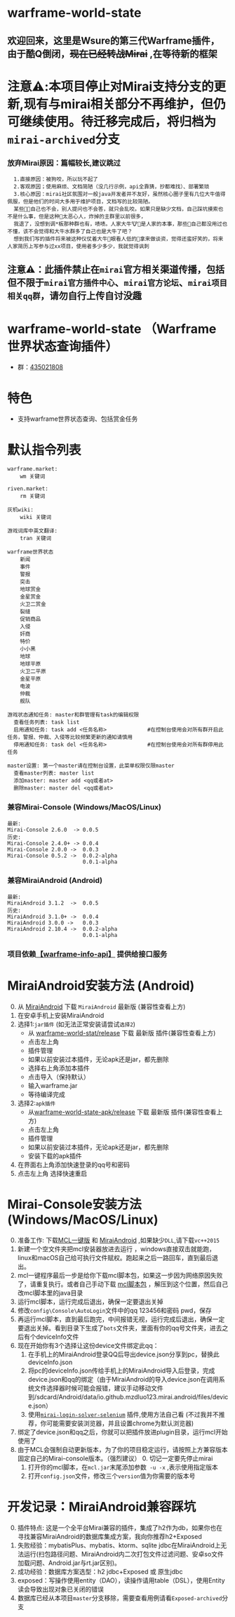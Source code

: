 # warframe-world-state 
## 欢迎回来，这里是Wsure的第三代Warframe插件，由于酷Q倒闭，~~现在已经转战Mirai~~ ,在等待新的框架
# 注意⚠️:本项目停止对Mirai支持分支的更新,现有与mirai相关部分不再维护，但仍可继续使用。待迁移完成后，将归档为`mirai-archived`分支
### 放弃Mirai原因：篇幅较长,建议跳过
      1.直接原因：被狗咬，所以玩不起了
      2.客观原因；使用麻烦、文档简陋（没几行示例，api全靠猜，抄都难找）、部署繁琐
      3.核心原因：mirai社区氛围对一般java开发者并不友好，虽然核心圈子里有几位大牛值得佩服，但是他们的时间大多用于维护项目，文档写的比较简陋。
      某些👅🐶自己也不会，别人提问也不会答，就只会乱咬。如果只是缺少文档，自己踩坑摸索也不是什么事，但是这种🐶太恶心人，炸掉的主群里以前很多，
      我退了，没想到调*板那种群也有，啧啧。人家大牛🐮🍺是人家的本事，那些🐶自己都没用过也不懂，该不会觉得和大牛水群多了自己也是大牛了吧？
      想到我们写的插件将来被这种仪仗着大牛🐶眼看人低的🐶拿来做谈资，觉得还蛮好笑的，将来人家简历上写参与过xx项目，使用者多少多少，我就觉得讽刺
## 注意⚠️：此插件禁止在`mirai`官方相关渠道传播，包括但不限于`mirai官方插件中心`、`mirai官方论坛`、`mirai项目相关qq群`，请勿自行上传自讨没趣

# warframe-world-state （Warframe世界状态查询插件）
- 群：[435021808](https://jq.qq.com/?_wv=1027&k=rGrjxfv0)
# 特色
- 支持warframe世界状态查询、包括赏金任务
# 默认指令列表
    warframe.market: 
        wm 关键词
        
    riven.market: 
        rm 关键词
        
    灰机wiki: 
        wiki 关键词

    游戏词库中英文翻译: 
        tran 关键词

    warframe世界状态
        新闻
        事件
        警报
        突击
        地球赏金
        金星赏金
        火卫二赏金
        裂缝
        促销商品
        入侵
        奸商
        特价
        小小黑
        地球
        地球平原
        火卫二平原
        金星平原
        电波
        仲裁
        舰队
    
    游戏状态通知任务: master和群管理有task的编辑权限
      查看任务列表: task list
      启用通知任务: task add <任务名称>             #在控制台使用会对所有群开启此任务，警报、仲裁、入侵等比较频繁更新的通知请慎用
      停用通知任务: task del <任务名称>             #在控制台使用会对所有群停用此任务

    master设置: 第一个master请在控制台设置，此菜单权限仅限master
      查看master列表: master list
      添加master: master add <qq或者at>
      删除master: master del <qq或者at>
### 兼容Mirai-Console (Windows/MacOS/Linux)
    最新:
    Mirai-Console 2.6.0  -> 0.0.5
    历史:
    Mirai-Console 2.4.0+ -> 0.0.4
    Mirai-Console 2.0.0 ->  0.0.3 
    Mirai-Console 0.5.2 ->  0.0.2-alpha
                            0.0.1-alpha
### 兼容MiraiAndroid (Android)
    最新: 
    MiraiAndroid 3.1.2  ->  0.0.5
    历史:
    MiraiAndroid 3.1.0+ ->  0.0.4
    MiraiAndroid 3.0.0 ->   0.0.3
    MiraiAndroid 2.10.4 ->  0.0.2-alpha
                            0.0.1-alpha
### 项目依赖[【warframe-info-api】](https://github.com/WsureDev/warframe-info-api) 提供给接口服务

# MiraiAndroid安装方法 (Android)
0. 从 [MiraiAndroid](https://github.com/mzdluo123/MiraiAndroid/releases) 下载 `MiraiAndroid` 最新版 (兼容性查看上方)
1. 在安卓手机上安装MiraiAndroid
2. 选择1:`jar插件` (如无法正常安装请尝试`选择2`)
    - 从 [warframe-world-stat/release](https://github.com/WsureDev/warframe-world-state/releases) 下载 最新版 插件(兼容性查看上方)
    - 点击左上角 
    - 插件管理
    - 如果以前安装过本插件，无论apk还是jar，都先删除
    - 选择右上角添加本插件 
    - 点击导入（保持默认）
    - 输入warframe.jar
    - 等待编译完成
3. 选择2:`apk插件`
    - 从[warframe-world-state-apk/release](https://github.com/WsureDev/warframe-world-state-apk/releases) 下载 最新版 插件(兼容性查看上方)
    - 点击左上角
    - 插件管理
    - 如果以前安装过本插件，无论apk还是jar，都先删除    
    - 安装下载的apk插件
4. 在界面右上角添加快速登录的qq号和密码
5. 点击左上角 选择快速重启
# Mirai-Console安装方法 (Windows/MacOS/Linux)
0. 准备工作: 下载[MCL一键版](https://github.com/iTXTech/mcl-installer/releases) 和  [MiraiAndroid](https://github.com/mzdluo123/MiraiAndroid/releases) ,如果缺少`DLL`,请下载`vc++2015` 
1. 新建一个空文件夹把mcl安装器放进去运行 ，windows直接双击就能跑，linux和macOS自己给可执行文件赋权。跑起来之后一路回车，直到最后退出。
2. mcl一键程序最后一步是给你下载mcl脚本包，如果这一步因为网络原因失败了，请重复执行。或者自己手动下载 [mcl脚本包](https://github.com/iTXTech/mirai-console-loader/releases) ，解压到这个位置，然后自己改mcl脚本里的java目录
3. 运行mcl脚本，运行完成后退出，确保一定要退出关掉
4. 修改`config\Console\AutoLogin`文件中的qq 123456和密码 pwd，保存
5. 再运行mcl脚本，直到最后跑完，中间报错无视，运行完成后退出，确保一定要退出关掉。看到目录下生成了`bots`文件夹，里面有你的qq号文件夹，进去之后有个deviceInfo文件
6. 现在开始你有3个选择让这份device文件绑定此qq：
   1. 在手机上的MiraiAndroid登录QQ后导出device.json分享到pc，替换此deviceInfo.json
   2. 将pc的deviceInfo.json传给手机上的MiraiAndroid导入后登录，完成device.json和qq的绑定（由于MiraiAndroid的导入device.json在调用系统文件选择器时候可能会报错，建议手动移动文件到/sdcard/Android/data/io.github.mzdluo123.mirai.android/files/device.json）
   3. 使用[`mirai-login-solver-selenium`](https://github.com/project-mirai/mirai-login-solver-selenium) 插件,使用方法自己看 (不过我并不推荐，你可能需要安装浏览器，并且设置chrome为默认浏览器)
7. 绑定了device.json和qq之后，你就可以把插件放进plugin目录，运行mcl开始使用了
8. 由于MCL会强制自动更新版本，为了你的项目稳定运行，请按照上方兼容版本固定自己的Mirai-console版本。（强烈建议）
   0. 切记一定要先停止mirai
   1. 打开你的mcl脚本，在`mcl.jar`末尾添加参数` -u -x` ,表示使用指定版本
   2. 打开`config.json`文件，修改三个`version`值为你需要的版本号

# 开发记录：MiraiAndroid兼容踩坑
0. 插件特点: 这是一个全平台Mirai兼容的插件，集成了h2作为db，如果你也在寻找兼容MiraiAndroid的数据库集成方案，我向你推荐h2+Exposed
1. 失败经验：mybatisPlus、mybatis、ktorm、sqlite jdbc在MiraiAndroid上无法运行(扫包路径问题、MiraiAndroid内二次打包文件过滤问题、安卓so文件加载问题、Android.jar与rt.jar区别)。
2. 成功经验：数据库方案选型：h2 jdbc+Exposed 或 原生jdbc
3. exposed：写操作使用entity（DAO），读操作请用table（DSL），使用Entity读会导致出现对象已关闭的错误
4. 数据库已经从本项目`master`分支移除，需要查看用例请看`Exposed-archived`分支
